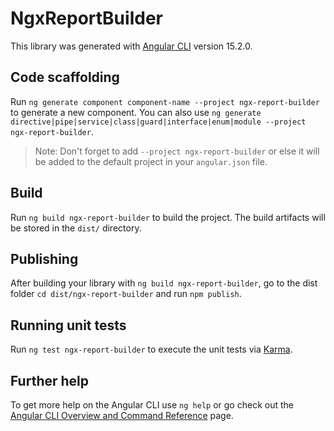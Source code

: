 # NgxReportBuilder

This library was generated with [Angular CLI](https://github.com/angular/angular-cli) version 15.2.0.

## Code scaffolding

Run `ng generate component component-name --project ngx-report-builder` to generate a new component. You can also use `ng generate directive|pipe|service|class|guard|interface|enum|module --project ngx-report-builder`.
> Note: Don't forget to add `--project ngx-report-builder` or else it will be added to the default project in your `angular.json` file. 

## Build

Run `ng build ngx-report-builder` to build the project. The build artifacts will be stored in the `dist/` directory.

## Publishing

After building your library with `ng build ngx-report-builder`, go to the dist folder `cd dist/ngx-report-builder` and run `npm publish`.

## Running unit tests

Run `ng test ngx-report-builder` to execute the unit tests via [Karma](https://karma-runner.github.io).

## Further help

To get more help on the Angular CLI use `ng help` or go check out the [Angular CLI Overview and Command Reference](https://angular.io/cli) page.
